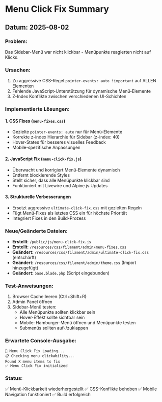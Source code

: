 # Menu Click Fix Summary

## Datum: 2025-08-02

### Problem:
Das Sidebar-Menü war nicht klickbar - Menüpunkte reagierten nicht auf Klicks.

### Ursachen:
1. Zu aggressive CSS-Regel `pointer-events: auto !important` auf ALLEN Elementen
2. Fehlende JavaScript-Unterstützung für dynamische Menü-Elemente
3. Z-Index Konflikte zwischen verschiedenen UI-Schichten

### Implementierte Lösungen:

#### 1. CSS Fixes (`menu-fixes.css`)
- Gezielte `pointer-events: auto` nur für Menü-Elemente
- Korrekte z-index Hierarchie für Sidebar (z-index: 40)
- Hover-States für besseres visuelles Feedback
- Mobile-spezifische Anpassungen

#### 2. JavaScript Fix (`menu-click-fix.js`)
- Überwacht und korrigiert Menü-Elemente dynamisch
- Entfernt blockierende Styles
- Stellt sicher, dass alle Menüpunkte klickbar sind
- Funktioniert mit Livewire und Alpine.js Updates

#### 3. Strukturelle Verbesserungen
- Ersetzt aggressive `ultimate-click-fix.css` mit gezielten Regeln
- Fügt Menü-Fixes als letztes CSS ein für höchste Priorität
- Integriert Fixes in den Build-Prozess

### Neue/Geänderte Dateien:
- **Erstellt**: `/public/js/menu-click-fix.js`
- **Erstellt**: `/resources/css/filament/admin/menu-fixes.css`
- **Geändert**: `/resources/css/filament/admin/ultimate-click-fix.css` (entschärft)
- **Geändert**: `/resources/css/filament/admin/theme.css` (Import hinzugefügt)
- **Geändert**: `base.blade.php` (Script eingebunden)

### Test-Anweisungen:
1. Browser Cache leeren (Ctrl+Shift+R)
2. Admin Panel öffnen
3. Sidebar-Menü testen:
   - Alle Menüpunkte sollten klickbar sein
   - Hover-Effekt sollte sichtbar sein
   - Mobile: Hamburger-Menü öffnen und Menüpunkte testen
   - Submenüs sollten auf-/zuklappen

### Erwartete Console-Ausgabe:
```
🔧 Menu Click Fix Loading...
📋 Checking menu clickability...
Found X menu items to fix
✅ Menu Click Fix initialized
```

### Status:
✅ Menü-Klickbarkeit wiederhergestellt
✅ CSS-Konflikte behoben
✅ Mobile Navigation funktioniert
✅ Build erfolgreich